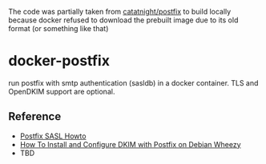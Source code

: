 
The code was partially taken from [catatnight/postfix](https://github.com/catatnight/docker-postfix)
to build locally
because docker refused to download the prebuilt image due to
its old format (or something like that)




docker-postfix
==============

run postfix with smtp authentication (sasldb) in a docker container.
TLS and OpenDKIM support are optional.



## Reference
+ [Postfix SASL Howto](http://www.postfix.org/SASL_README.html)
+ [How To Install and Configure DKIM with Postfix on Debian Wheezy](https://www.digitalocean.com/community/articles/how-to-install-and-configure-dkim-with-postfix-on-debian-wheezy)
+ TBD
